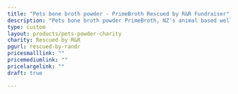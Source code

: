 ```yaml
---
title: "Pets bone broth powder - PrimeBroth Rescued by R&R Fundraiser"
description: "Pets bone broth powder PrimeBroth, NZ's animal based wellness drink for pets"
type: custom
layout: products/pets-powder-charity
charity: Rescued by R&R
pgurl: rescued-by-randr
pricesmalllink: ""
pricemediumlink: ""
pricelargelink: ""
draft: true

---
```

